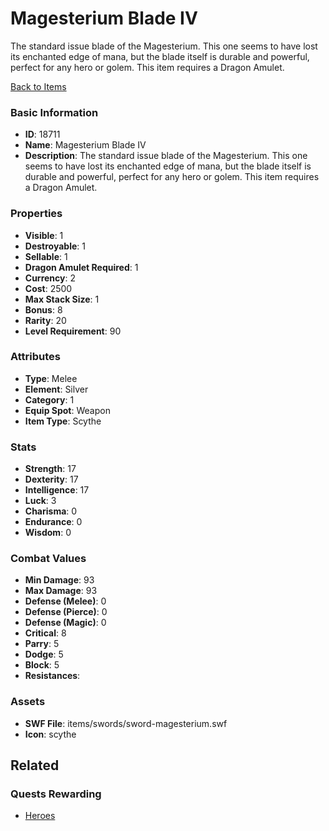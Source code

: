 # Magesterium Blade IV

The standard issue blade of the Magesterium. This one seems to have lost its enchanted edge of mana, but the blade itself is durable and powerful, perfect for any hero or golem. This item requires a Dragon Amulet.

[Back to Items](../items.md)

### Basic Information

- **ID**: 18711
- **Name**: Magesterium Blade IV
- **Description**: The standard issue blade of the Magesterium. This one seems to have lost its enchanted edge of mana, but the blade itself is durable and powerful, perfect for any hero or golem. This item requires a Dragon Amulet.

### Properties

- **Visible**: 1
- **Destroyable**: 1
- **Sellable**: 1
- **Dragon Amulet Required**: 1
- **Currency**: 2
- **Cost**: 2500
- **Max Stack Size**: 1
- **Bonus**: 8
- **Rarity**: 20
- **Level Requirement**: 90

### Attributes

- **Type**: Melee
- **Element**: Silver
- **Category**: 1
- **Equip Spot**: Weapon
- **Item Type**: Scythe

### Stats

- **Strength**: 17
- **Dexterity**: 17
- **Intelligence**: 17
- **Luck**: 3
- **Charisma**: 0
- **Endurance**: 0
- **Wisdom**: 0

### Combat Values

- **Min Damage**: 93
- **Max Damage**: 93
- **Defense (Melee)**: 0
- **Defense (Pierce)**: 0
- **Defense (Magic)**: 0
- **Critical**: 8
- **Parry**: 5
- **Dodge**: 5
- **Block**: 5
- **Resistances**: 

### Assets

- **SWF File**: items/swords/sword-magesterium.swf
- **Icon**: scythe

## Related

### Quests Rewarding

- [Heroes](../quests/1614-heroes.md)

